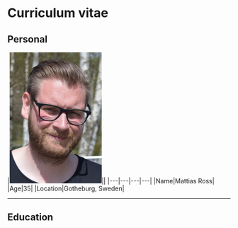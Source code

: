 # Curriculum vitae

## Personal

|![Profile Picture](img/Profile.png)||
|---|---|---|---|
|Name|Mattias Ross|
|Age|35|
|Location|Gotheburg, Sweden|

---------

## Education